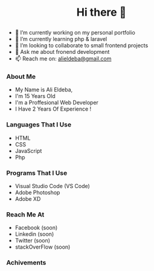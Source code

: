 # <p align="center">Hi there 👋</p>

- 🔭 I’m currently working on my personal portfolio
- 🌱 I’m currently learning php & laravel
- 👯 I’m looking to collaborate to small frontend projects
- 💬 Ask me about fronend development
- 📫 Reach me on: alieldeba@gmail.com

### About Me
- My Name is Ali Eldeba,
- I'm 15 Years Old
- I'm a Proffesional Web Developer
- I Have 2 Years Of Experience !

### Languages That I Use
- HTML
- CSS
- JavaScript
- Php

### Programs That I Use
- Visual Studio Code (VS Code)
- Adobe Photoshop
- Adobe XD

### Reach Me At
- Facebook (soon)
- Linkedin (soon)
- Twitter (soon)
- stackOverFlow (soon)

### Achivements
